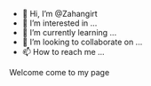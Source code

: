 - 👋 Hi, I’m @Zahangirt
- 👀 I’m interested in ...
- 🌱 I’m currently learning ...
- 💞️ I’m looking to collaborate on ...
- 📫 How to reach me ...

<!---
Zahangirt/Zahangirt is a ✨ special ✨ repository because its `README.md` (this file) appears on your GitHub profile.
You can click the Preview link to take a look at your changes.
--->
Welcome come to my page 
